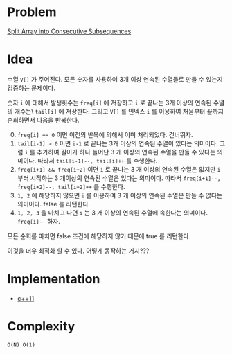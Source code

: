 # Problem

[Split Array into Consecutive Subsequences](https://leetcode.com/problems/split-array-into-consecutive-subsequences/)

# Idea

수열 `V[]` 가 주어진다. 모든 숫자를 사용하여 3개 이상 연속된 수열들로 
만들 수 있는지 검증하는 문제이다.

숫자 `i` 에 대해서 발생횟수는 `freq[i]` 에 저장하고 `i` 로 끝나는 3개
이상의 연속된 수열의 개수는\ `tail[i]` 에 저장한다.  그리고 `V[]` 를
인덱스 `i` 를 이용하여 처음부터 끝까지 순회하면서 다음을 반복한다.

0. `freq[i] == 0` 이면 이전의 반복에 의해서 이미 처리되었다. 건너뛰자.
1. `tail[i-1] > 0` 이면 `i-1` 로 끝나는 3개 이상의 연속된 수열이
   있다는 의미이다. 그럼 `i` 를 추가하여 길이가 하나 늘어난 3 개
   이상의 연속된 수열을 만들 수 있다는 의미이다. 따라서 `tail[i-1]--,
   tail[i]++` 를 수행한다.
2. `freq[i+1] && freq[i+2]` 이면 `i` 로 끝나는 3 개 이상의 연속된
   수열은 없지만 `i` 부터 시작하는 3 개이상의 연속된 수열은 있다는
   의미이다. 따라서 `freq[i+1]--, freq[i+2]--, tail[i+2]++` 를
   수행한다.
3. `1, 2` 에 해당하지 않으면 `i` 를 이용하여 3 개 이상의 연속된 수열은
   만들 수 없다는 의미이다. false 를 리턴한다.
4. `1, 2, 3` 을 마치고 나면 `i` 는 3 개 이상의 연속된 수열에 속한다는
   의미이다. `freq[i]--` 하자.

모든 순회를 마치면 false 조건에 해당하지 않기 때문에 true 를 리턴한다.

이것을 더우 최적화 할 수 있다. 어떻게 동작하는 거지???

# Implementation

* [c++11](a.cpp)

# Complexity

```
O(N) O(1)
```
